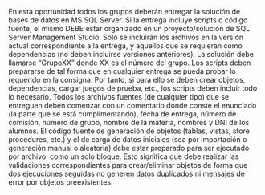 En esta oportunidad todos los grupos deberán entregar la solución de bases de datos en MS
SQL Server.
Si la entrega incluye scripts o código fuente, el mismo DEBE estar organizado en un
proyecto/solución de SQL Server Management Studio. Solo se incluirán los archivos en la
versión actual correspondiente a la entrega, y aquellos que se requieran como dependencias
(no deben incluirse versiones anteriores). La solución debe llamarse “GrupoXX” donde XX es
el número del grupo.
Los scripts deben prepararse de tal forma que en cualquier entrega se pueda probar lo
requerido en la consigna. Por tanto, si para ello se deben crear objetos, dependencias, cargar
juegos de prueba, etc., los scripts deben incluir todo lo necesario.
Todos los archivos fuentes (de cualquier tipo) que se entreguen deben comenzar con un
comentario donde conste el enunciado (la parte que se está cumplimentando), fecha de
entrega, número de comisión, número de grupo, nombre de la materia, nombres y DNI de los
alumnos.
El código fuente de generación de objetos (tablas, vistas, store procedures, etc.) y el de
carga de datos iniciales (sea por importación o generación manual o aleatoria) debe estar
preparado para ser ejecutado por archivo, como un solo bloque. Esto significa que debe realizar las validaciones correspondientes para crear/eliminar objetos de forma que dos ejecuciones seguidas no generen datos duplicados ni mensajes de error por objetos
preexistentes.
